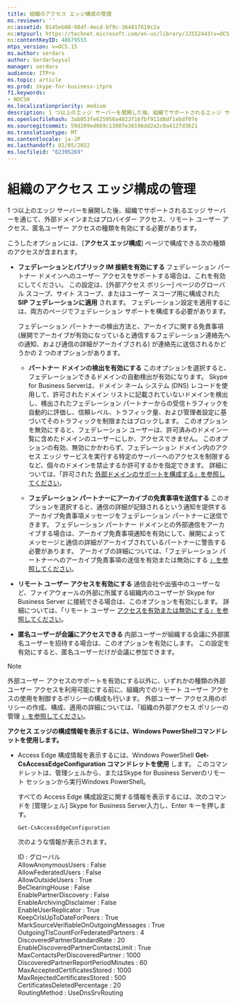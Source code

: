 ```yaml
---
title: 組織のアクセス エッジ構成の管理
ms.reviewer: ''
ms:assetid: 0145eb08-984f-4ecd-bf9c-364817619c2a
ms:mtpsurl: https://technet.microsoft.com/en-us/library/JJ552443(v=OCS.15)
ms:contentKeyID: 48679555
mtps_version: v=OCS.15
ms.author: serdars
author: SerdarSoysal
manager: serdars
audience: ITPro
ms.topic: article
ms.prod: skype-for-business-itpro
f1.keywords:
- NOCSH
ms.localizationpriority: medium
description: 1 つ以上のエッジ サーバーを展開した後、組織でサポートされるエッジ サーバーを通じて、外部ドメインまたはプロバイダー アクセス、リモート ユーザー アクセス、匿名ユーザー アクセスの種類を有効にする必要があります。
ms.openlocfilehash: 3ab053fe625950a4023f16fbf911d8df1ebdf07e
ms.sourcegitcommit: 59d209ed669c13807e38196dd2a2c0a4127d3621
ms.translationtype: MT
ms.contentlocale: ja-JP
ms.lasthandoff: 02/05/2022
ms.locfileid: "62395269"
---
```

# <a name="manage-access-edge-configuration-for-your-organization"></a>組織のアクセス エッジ構成の管理

1 つ以上のエッジ サーバーを展開した後、組織でサポートされるエッジ サーバーを通じて、外部ドメインまたはプロバイダー アクセス、リモート ユーザー アクセス、匿名ユーザー アクセスの種類を有効にする必要があります。

こうしたオプションには、[**アクセス エッジ構成**] ページで構成できる次の種類のアクセスが含まれます。

  - **フェデレーションとパブリック IM 接続を有効にする**   フェデレーション パートナー ドメインへのユーザー アクセスをサポートする場合は、これを有効にしてください。 この設定は、[外部アクセス ポリシー] ページのグローバル スコープ、サイト スコープ、またはユーザー スコープ用に構成された **SIP フェデレーションに適用** されます。 フェデレーション設定を適用するには、両方のページでフェデレーション サポートを構成する必要があります。
    
    フェデレーション パートナーの検出方法と、アーカイブに関する免責事項 (展開でアーカイブが有効になっていると通信するフェデレーション連絡先への通知、および通信の詳細がアーカイブされる) が連絡先に送信されるかどうかの 2 つのオプションがあります。
    
      - **パートナー ドメインの検出を有効にする**   このオプションを選択すると、フェデレーションできるドメインの自動検出が有効になります。 Skype for Business Serverは、ドメイン ネーム システム (DNS) レコードを使用して、許可されたドメイン リストに記載されていないドメインを検出し、検出されたフェデレーション パートナーからの受信トラフィックを自動的に評価し、信頼レベル、トラフィック量、および管理者設定に基づいてそのトラフィックを制限またはブロックします。 このオプションを無効にすると、フェデレーション ユーザーは、許可済みのドメイン一覧に含めたドメインのユーザーにしか、アクセスできません。 このオプションの有効、無効にかかわらず、フェデレーション ドメイン内のアクセス エッジ サービスを実行する特定のサーバーへのアクセスを制限するなど、個々のドメインを禁止するか許可するかを指定できます。 詳細については、「許可された [外部ドメインのサポートを構成する」を参照してください](../sip-domains/manage-sip-federated-domains-for-your-organization.md#configure-support-for-allowed-external-domains-in-skype-for-business-server)。
    
      - **フェデレーション パートナーにアーカイブの免責事項を送信する**   このオプションを選択すると、通信の詳細が記録されるという通知を提供するアーカイブ免責事項メッセージをフェデレーション パートナーに送信できます。 フェデレーション パートナー ドメインとの外部通信をアーカイブする場合は、アーカイブ免責事項通知を有効にして、展開によってメッセージと通信の詳細がアーカイブされているパートナーに警告する必要があります。 アーカイブの詳細については、「フェデレーション パートナーへのアーカイブ免責事項の送信を有効または無効にする [」を参照してください](enable-or-disable-sending-an-archiving-disclaimer-to-federated-partners.md)。

  - **リモート ユーザー アクセスを有効にする**  通信会社や出張中のユーザーなど、ファイアウォールの外部に所属する組織内のユーザーが Skype for Business Server に接続できる場合は、このオプションを有効にします。 詳細については、「リモート ユーザー [アクセスを有効または無効にする」を参照してください](enable-or-disable-remote-user-access.md)。

  - **匿名ユーザーが会議にアクセスできる**   内部ユーザーが組織する会議に外部匿名ユーザーを招待する場合は、このオプションを有効にします。 この設定を有効にすると、匿名ユーザーだけが会議に参加できます。

> [!NOTE]  
> 外部ユーザー アクセスのサポートを有効にする以外に、いずれかの種類の外部ユーザー アクセスを利用可能にする前に、組織内でのリモート ユーザー アクセスの使用を制御するポリシーの構成も行います。 外部ユーザー アクセス用のポリシーの作成、構成、適用の詳細については、「組織の外部アクセス ポリシーの管理 [」を参照してください](../external-access-policies/manage-external-access-policy-for-your-organization.md)。

**アクセス エッジの構成情報を表示するには、Windows PowerShellコマンドレットを使用します。**

  - Access Edge 構成情報を表示するには、Windows PowerShell **Get-CsAccessEdgeConfiguration コマンドレットを使用** します。 このコマンドレットは、管理シェルから、またはSkype for Business Serverのリモート セッションから実行Windows PowerShell。 
    
    すべての Access Edge 構成設定に関する情報を表示するには、次のコマンドを [管理シェル] Skype for Business Server入力し、Enter キーを押します。
    
     `Get-CsAccessEdgeConfiguration`
    
    次のような情報が表示されます。
    
    ID : グローバル<br/>
    AllowAnonymousUsers : False<br/>
    AllowFederatedUsers : False<br/>
    AllowOutsideUsers : True<br/>
    BeClearingHouse : False<br/>
    EnablePartnerDiscovery : False<br/>
    EnableArchivingDisclaimer : False<br/>
    EnableUserReplicator : True<br/>
    KeepCrlsUpToDateForPeers : True<br/>
    MarkSourceVerifiableOnOutgoingMessages : True<br/>
    OutgoingTlsCountForFederatedPartners : 4<br/>
    DiscoveredPartnerStandardRate : 20<br/>
    EnableDiscoveredPartnerContactsLimit : True<br/>
    MaxContactsPerDiscoveredPartner : 1000<br/>
    DiscoveredPartnerReportPeriodMinutes : 60<br/>
    MaxAcceptedCertificatesStored : 1000<br/>
    MaxRejectedCertificatesStored : 500<br/>
    CertificatesDeletedPercentage : 20<br/>
    RoutingMethod : UseDnsSrvRouting<br/>

